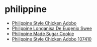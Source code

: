 # philippine

 * [Philippine Style Chicken Adobo](../../index/p/philippine-style-chicken-adobo-107410.json)
 * [Philippine Longanisa De Eugenio Swee](../../index/p/philippine-longanisa-de-eugenio-swee.json)
 * [Philippine Made Sugar Cookie](../../index/p/philippine-made-sugar-cookie.json)
 * [Philippine Style Chicken Adobo 107410](../../index/p/philippine-style-chicken-adobo-107410.json)
